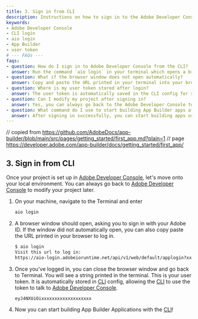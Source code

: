 ```yaml
---
title: 3. Sign in from CLI
description: Instructions on how to sign in to the Adobe Developer Console from the command line interface (CLI) to enable building App Builder applications.
keywords:
- Adobe Developer Console
- CLI login
- aio login
- App Builder
- user token
# --- FAQs ---
faqs:
- question: How do I sign in to Adobe Developer Console from the CLI?
  answer: Run the command `aio login` in your terminal which opens a browser window for Adobe ID sign-in.
- question: What if the browser window does not open automatically?
  answer: Copy and paste the URL printed in your terminal into your browser to complete the login.
- question: Where is my user token stored after login?
  answer: The user token is automatically saved in the CLI config for seamless subsequent requests.
- question: Can I modify my project after signing in?
  answer: Yes, you can always go back to the Adobe Developer Console to update your project settings.
- question: What command do I use to start building App Builder apps after login?
  answer: After signing in successfully, you can start building apps using the aio CLI commands.
---
```

// copied from https://github.com/AdobeDocs/app-builder/blob/main/src/pages/getting_started/first_app.md?plain=1
// page https://developer.adobe.com/app-builder/docs/getting_started/first_app/

## 3. Sign in from CLI

Once your project is set up in [Adobe Developer Console](/console), let's move onto your local environment. You can always go back to [Adobe Developer Console](/console) to modify your project later.

1. On your machine, navigate to the Terminal and enter

    ```bash
    aio login
    ```

1. A browser window should open, asking you to sign in with your Adobe ID. If the window did not automatically open, you can also copy paste the URL printed in your browser to log in.

    ```bash
    $ aio login
    Visit this url to log in:
    https://aio-login.adobeioruntime.net/api/v1/web/default/applogin?xxxxxxxx
    ```

1. Once you've logged in, you can close the browser window and go back to Terminal. You will see a string printed in the terminal. This is your user token. It is automatically stored in [CLI](https://github.com/adobe/aio-cli) config, allowing the [CLI](https://github.com/adobe/aio-cli) to use the token to talk to [Adobe Developer Console](/console).

    ```bash
    eyJ4NXUiOixxxxxxxxxxxxxxxxxxx
    ```

1. Now you can start building App Builder Applications with the [CLI](https://github.com/adobe/aio-cli)!
